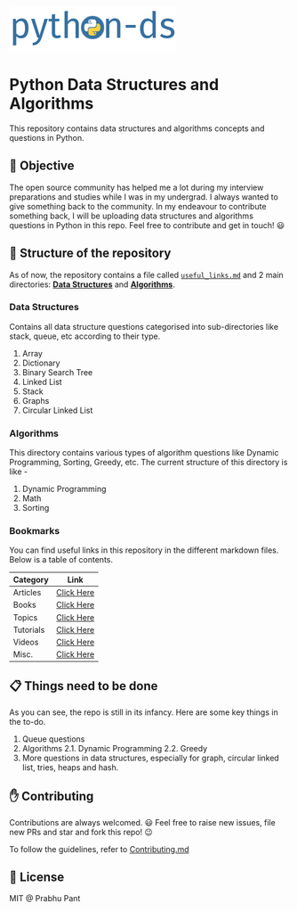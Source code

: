 ![logo](logo/logo.png)

# Python Data Structures and Algorithms

This repository contains data structures and algorithms concepts and questions in Python.

## :dart: Objective

The open source community has helped me a lot during my interview preparations and studies while I was in my undergrad. I always wanted to give something back to the community. In my endeavour to contribute something back, I will be uploading data structures and algorithms questions in Python in this repo. Feel free to contribute and get in touch! :smiley:

## :file_folder: Structure of the repository

As of now, the repository contains a file called [`useful_links.md`](useful_links.md) and 2 main directories: [**Data Structures**](data_structures) and [**Algorithms**](algorithms).

### Data Structures

Contains all data structure questions categorised into sub-directories like stack, queue, etc according to their type.

1. Array
2. Dictionary
3. Binary Search Tree
4. Linked List
5. Stack
6. Graphs
7. Circular Linked List

### Algorithms

This directory contains various types of algorithm questions like Dynamic Programming, Sorting, Greedy, etc. The current structure of this directory is like -

1. Dynamic Programming
2. Math
3. Sorting

### Bookmarks

You can find useful links in this repository in the different markdown files. Below is a table of contents.

| Category | Link |
| :-- | :--: |
| Articles | [Click Here](https://github.com/prabhupant/python-ds/blob/master/bookmarks/articles.md) |
| Books | [Click Here](https://github.com/prabhupant/python-ds/blob/master/bookmarks/books.md) |
| Topics | [Click Here](https://github.com/prabhupant/python-ds/blob/master/bookmarks/topics.md) |
| Tutorials | [Click Here](https://github.com/prabhupant/python-ds/blob/master/bookmarks/tutorials.md) |
| Videos | [Click Here](https://github.com/prabhupant/python-ds/blob/master/bookmarks/videos.md) |
| Misc. | [Click Here](https://github.com/prabhupant/python-ds/blob/master/bookmarks/misc.md) |

## :clipboard: Things need to be done

As you can see, the repo is still in its infancy. Here are some key things in the to-do.

1. Queue questions
2. Algorithms
    2.1. Dynamic Programming
    2.2. Greedy
3. More questions in data structures, especially for graph, circular linked list, tries, heaps and hash.

## :raised_hand: Contributing

Contributions are always welcomed. :smiley:
Feel free to raise new issues, file new PRs and star and fork this repo! :wink:

To follow the guidelines, refer to [Contributing.md](CONTRIBUTING.md)


## :page_facing_up: License

MIT @ Prabhu Pant
